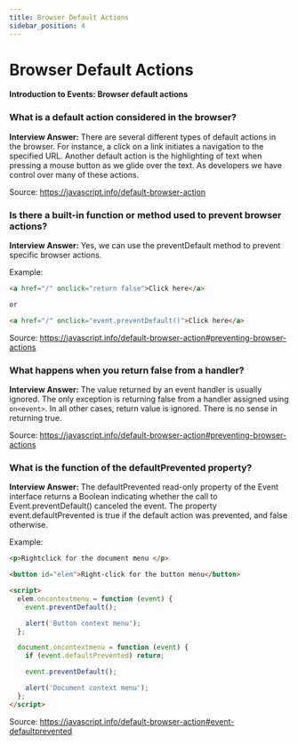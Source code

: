 ```yaml
---
title: Browser Default Actions
sidebar_position: 4
---
```


# Browser Default Actions

**Introduction to Events: Browser default actions**

### What is a default action considered in the browser?

**Interview Answer:** There are several different types of default actions in the browser. For instance, a click on a link initiates a navigation to the specified URL. Another default action is the highlighting of text when pressing a mouse button as we glide over the text. As developers we have control over many of these actions.

Source: <https://javascript.info/default-browser-action>

### Is there a built-in function or method used to prevent browser actions?

**Interview Answer:** Yes, we can use the preventDefault method to prevent specific browser actions.

Example:

```html
<a href="/" onclick="return false">Click here</a>

or

<a href="/" onclick="event.preventDefault()">Click here</a>
```

Source: <https://javascript.info/default-browser-action#preventing-browser-actions>

### What happens when you return false from a handler?

**Interview Answer:** The value returned by an event handler is usually ignored. The only exception is returning false from a handler assigned using `on<event>`. In all other cases, return value is ignored. There is no sense in returning true.

Source: <https://javascript.info/default-browser-action#preventing-browser-actions>

### What is the function of the defaultPrevented property?

**Interview Answer:** The defaultPrevented read-only property of the Event interface returns a Boolean indicating whether the call to Event.preventDefault() canceled the event. The property event.defaultPrevented is true if the default action was prevented, and false otherwise.

Example:

```html
<p>Rightclick for the document menu </p>

<button id="elem">Right-click for the button menu</button>

<script>
  elem.oncontextmenu = function (event) {
    event.preventDefault();

    alert('Button context menu');
  };

  document.oncontextmenu = function (event) {
    if (event.defaultPrevented) return;

    event.preventDefault();

    alert('Document context menu');
  };
</script>
```

Source: <https://javascript.info/default-browser-action#event-defaultprevented>
